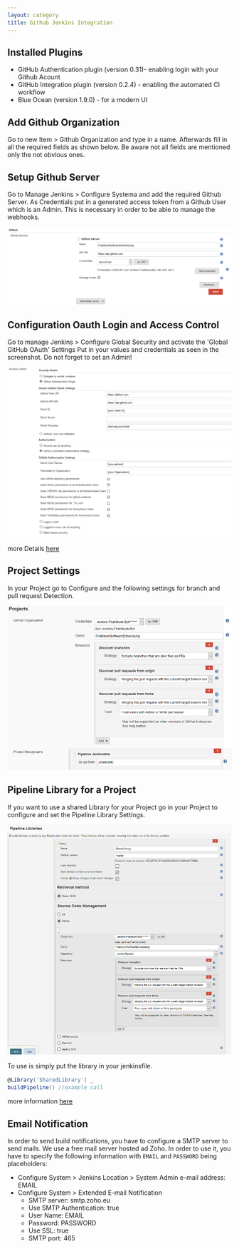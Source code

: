 ```yaml
---
layout: category
title: Github Jenkins Integration
---
```


## Installed Plugins

* GitHub Authentication plugin (version 0.31)- enabling login with your Github Acount
* GitHub Integration plugin (version 0.2.4) - enabling the automated CI workflow
* Blue Ocean (version 1.9.0) - for a modern UI

## Add Github Organization

Go to new Item > Github Organization and type in a name. Afterwards fill in all the required fields as shown below. Be aware not all fields are mentioned only the not obvious ones.

## Setup Github Server

Go to Manage Jenkins > Configure Systema and add the required Github Server. As Credentials put in a generated access token from a Github User which is an Admin. This is necessary in order to be able to manage the webhooks.

![Screenshot](img/githubServer.PNG)

## Configuration Oauth Login and Access Control

Go to manage Jenkins > Configure Global Security and activate the 'Global GitHub OAuth' Settings
Put in your values and credentials as seen in the screenshot. Do not forget to set an Admin!

![Screenshot](img/accessControlJenkins.PNG)

more Details [here](https://wiki.jenkins.io/display/JENKINS/Github+OAuth+Plugin)

## Project Settings

In your Project go to Configure and the following settings for branch and pull request Detection.

![Screenshot](img/branchDetection.PNG)

## Pipeline Library for a Project

If you want to use a shared Library for your Project go in your Project to configure and set the Pipeline Library Settings.

![Screenshot](img/pipelineLibraries.PNG)

To use is simply put the library in your jenkinsfile.

```groovy
@Library('SharedLibrary') _
buildPipeline() //example call
```
more information [here](https://jenkins.io/doc/book/pipeline/shared-libraries/)

## Email Notification

In order to send build notifications, you have to configure a SMTP server to send mails. We use a free mail server hosted ad Zoho. In order to use it, you have to specify the following information with `EMAIL` and `PASSWORD` being placeholders:
* Configure System > Jenkins Location > System Admin e-mail address: EMAIL
* Configure System > Extended E-mail Notification
  * SMTP server: smtp.zoho.eu
  * Use SMTP Authentication: true
  * User Name: EMAIL
  * Password: PASSWORD
  * Use SSL: true
  * SMTP port: 465